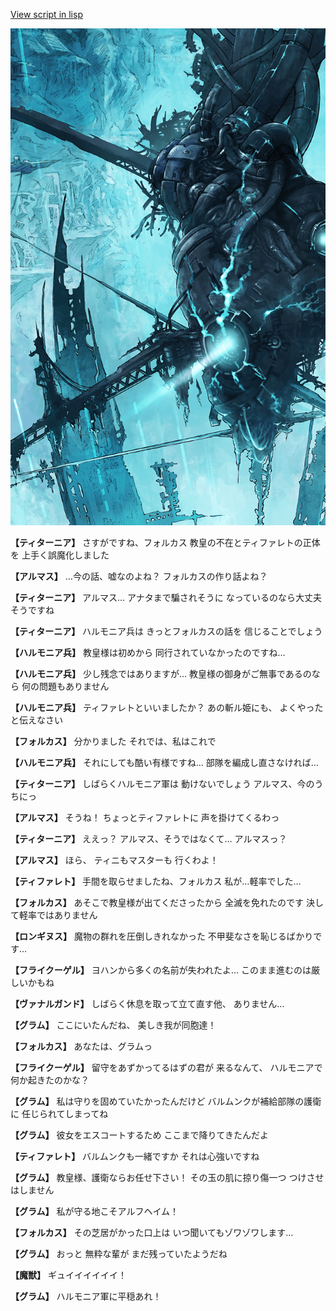 [View script in lisp](../scripts/101001021.txt)

![underground_world_3.png](../images/backgrounds/underground_world_3.png)

**【ティターニア】**
さすがですね、フォルカス
教皇の不在とティファレトの正体を
上手く誤魔化しました

**【アルマス】**
…今の話、嘘なのよね？
フォルカスの作り話よね？

**【ティターニア】**
アルマス…
アナタまで騙されそうに
なっているのなら大丈夫そうですね

**【ティターニア】**
ハルモニア兵は
きっとフォルカスの話を
信じることでしょう

**【ハルモニア兵】**
教皇様は初めから
同行されていなかったのですね…

**【ハルモニア兵】**
少し残念ではありますが…
教皇様の御身がご無事であるのなら
何の問題もありません

**【ハルモニア兵】**
ティファレトといいましたか？
あの斬ル姫にも、
よくやったと伝えなさい

**【フォルカス】**
分かりました
それでは、私はこれで

**【ハルモニア兵】**
それにしても酷い有様ですね…
部隊を編成し直さなければ…

**【ティターニア】**
しばらくハルモニア軍は
動けないでしょう
アルマス、今のうちにっ

**【アルマス】**
そうね！
ちょっとティファレトに
声を掛けてくるわっ

**【ティターニア】**
ええっ？
アルマス、そうではなくて…
アルマスっ？

**【アルマス】**
ほら、
ティニもマスターも
行くわよ！

**【ティファレト】**
手間を取らせましたね、フォルカス
私が…軽率でした…

**【フォルカス】**
あそこで教皇様が出てくださったから
全滅を免れたのです
決して軽率ではありません

**【ロンギヌス】**
魔物の群れを圧倒しきれなかった
不甲斐なさを恥じるばかりです…

**【フライクーゲル】**
ヨハンから多くの名前が失われたよ…
このまま進むのは厳しいかもね

**【ヴァナルガンド】**
しばらく休息を取って立て直す他、
ありません…

**【グラム】**
ここにいたんだね、
美しき我が同胞達！

**【フォルカス】**
あなたは、グラムっ

**【フライクーゲル】**
留守をあずかってるはずの君が
来るなんて、
ハルモニアで何か起きたのかな？

**【グラム】**
私は守りを固めていたかったんだけど
バルムンクが補給部隊の護衛に
任じられてしまってね

**【グラム】**
彼女をエスコートするため
ここまで降りてきたんだよ

**【ティファレト】**
バルムンクも一緒ですか
それは心強いですね

**【グラム】**
教皇様、護衛ならお任せ下さい！
その玉の肌に掠り傷一つ
つけさせはしません

**【グラム】**
私が守る地こそアルフヘイム！

**【フォルカス】**
その芝居がかった口上は
いつ聞いてもゾワゾワします…

**【グラム】**
おっと
無粋な輩が
まだ残っていたようだね

**【魔獣】**
ギュイイイイイイ！

**【グラム】**
ハルモニア軍に平穏あれ！